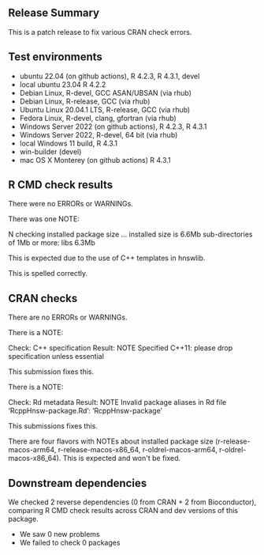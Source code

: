 ## Release Summary

This is a patch release to fix various CRAN check errors.

## Test environments

* ubuntu 22.04 (on github actions), R 4.2.3, R 4.3.1, devel
* local ubuntu 23.04 R 4.2.2
* Debian Linux, R-devel, GCC ASAN/UBSAN (via rhub)
* Debian Linux, R-release, GCC (via rhub)
* Ubuntu Linux 20.04.1 LTS, R-release, GCC (via rhub)
* Fedora Linux, R-devel, clang, gfortran (via rhub)
* Windows Server 2022 (on github actions), R 4.2.3, R 4.3.1
* Windows Server 2022, R-devel, 64 bit (via rhub)
* local Windows 11 build, R 4.3.1
* win-builder (devel)
* mac OS X Monterey (on github actions) R 4.3.1

## R CMD check results

There were no ERRORs or WARNINGs.

There was one NOTE:

N  checking installed package size ...
     installed size is  6.6Mb
     sub-directories of 1Mb or more:
       libs   6.3Mb

This is expected due to the use of C++ templates in hnswlib.
 
This is spelled correctly.

## CRAN checks

There are no ERRORs or WARNINGs.

There is a NOTE:

Check: C++ specification
Result: NOTE
     Specified C++11: please drop specification unless essential

This submission fixes this.

There is a NOTE:

Check: Rd metadata
Result: NOTE
    Invalid package aliases in Rd file ‘RcppHnsw-package.Rd’:
     ‘RcppHnsw-package’

This submissions fixes this.

There are four flavors with NOTEs about installed package size (r-release-macos-arm64,
r-release-macos-x86_64, r-oldrel-macos-arm64, r-oldrel-macos-x86_64). This is expected and won't be
fixed.

## Downstream dependencies

We checked 2 reverse dependencies (0 from CRAN + 2 from Bioconductor), comparing R CMD check
results across CRAN and dev versions of this package.

* We saw 0 new problems
* We failed to check 0 packages

